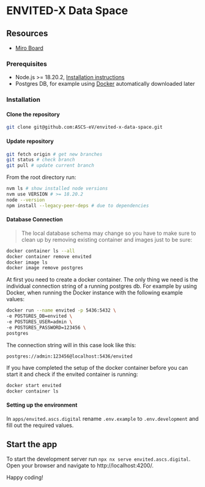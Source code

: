 # ENVITED-X Data Space

## Resources

- [Miro Board](https://miro.com/app/board/uXjVNeZRbEw=/)

### Prerequisites

- Node.js >= 18.20.2, [Installation instructions](https://github.com/nvm-sh/nvm)
- Postgres DB, for example using [Docker](https://hub.docker.com/_/postgres) automatically downloaded later

### Installation

#### Clone the repository

```bash
git clone git@github.com:ASCS-eV/envited-x-data-space.git
```

#### Update repository

```bash
git fetch origin # get new branches
git status # check branch
git pull # update current branch
```

From the root directory run:

```bash
nvm ls # show installed node versions
nvm use VERSION # >= 18.20.2
node --version
npm install --legacy-peer-deps # due to dependencies
```

#### Database Connection

> The local database schema may change so you have to make sure to clean up by removing existing container and images just to be sure:

```bash
docker container ls --all
docker container remove envited
docker image ls
docker image remove postgres
```

At first you need to create a docker container. The only thing we need is the individual connection string of a running postgres db.
For example by using Docker, when running the Docker instance with the following example values:

```bash
docker run --name envited -p 5436:5432 \
-e POSTGRES_DB=envited \
-e POSTGRES_USER=admin \
-e POSTGRES_PASSWORD=123456 \
postgres
```

The connection string will in this case look like this:

```text
postgres://admin:123456@localhost:5436/envited
```

If you have completed the setup of the docker container before you can start it and check if the envited container is running:

```bash
docker start envited
docker container ls
```

#### Setting up the environment

In `apps/envited.ascs.digital` rename `.env.example` to `.env.development` and fill out the required values.

## Start the app

To start the development server run `npx nx serve envited.ascs.digital`. Open your browser and navigate to http://localhost:4200/.

Happy coding!
